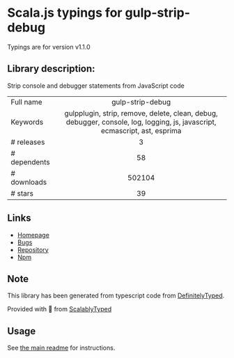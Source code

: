 
# Scala.js typings for gulp-strip-debug

Typings are for version v1.1.0

## Library description:
Strip console and debugger statements from JavaScript code

|                    |                 |
| ------------------ | :-------------: |
| Full name          | gulp-strip-debug |
| Keywords           | gulpplugin, strip, remove, delete, clean, debug, debugger, console, log, logging, js, javascript, ecmascript, ast, esprima |
| # releases         | 3 |
| # dependents       | 58 |
| # downloads        | 502104 |
| # stars            | 39 |

## Links
- [Homepage](https://github.com/sindresorhus/gulp-strip-debug#readme)
- [Bugs](https://github.com/sindresorhus/gulp-strip-debug/issues)
- [Repository](https://github.com/sindresorhus/gulp-strip-debug)
- [Npm](https://www.npmjs.com/package/gulp-strip-debug)
    


## Note
This library has been generated from typescript code from [DefinitelyTyped](https://definitelytyped.org).

Provided with :purple_heart: from [ScalablyTyped](https://github.com/oyvindberg/ScalablyTyped)

## Usage
See [the main readme](../../readme.md) for instructions.


